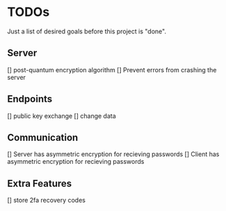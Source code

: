 # TODOs
Just a list of desired goals before this project is "done".

## Server
[] post-quantum encryption algorithm
[] Prevent errors from crashing the server

## Endpoints
[] public key exchange
[] change data

## Communication
[] Server has asymmetric encryption for recieving passwords
[] Client has asymmetric encryption for recieving passwords

## Extra Features
[] store 2fa recovery codes